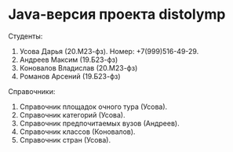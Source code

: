# Java-версия проекта distolymp

Студенты:
1. Усова Дарья (20.М23-фз). Номер: +7(999)516-49-29.
2. Андреев Максим (19.Б23-фз)
3. Коновалов Владислав (20.М23-фз)
4. Романов Арсений (19.Б23-фз)

Справочники:
1. Справочник площадок очного тура (Усова).
2. Справочник категорий (Усова).
3. Справочник предпочитаемых вузов (Андреев).
4. Справочник классов (Коновалов).
5. Справочник стран (Усова).
